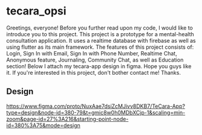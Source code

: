 # tecara_opsi

Greetings, everyone!
Before you further read upon my code, I would like to introduce you to this project.
This project is a prototype for a mental-health consultation application. It uses a realtime database with firebase as well as using flutter as its main framework.
The features of this project consists of: Login, Sign In with Email, Sign In with Phone Number, Realtime Chat, Anonymous feature, Journaling, Community Chat, as well as Education section!
Below I attach my tecara-app design in figma. Hope you guys like it. If you're interested in this project, don't bother contact me! Thanks.

## Design
https://www.figma.com/proto/NuxAae7dsiZcMJivv8DKB7/TeCara-App?type=design&node-id=380-79&t=gmic8w0h0MDbXCjp-1&scaling=min-zoom&page-id=27%3A216&starting-point-node-id=380%3A75&mode=design
